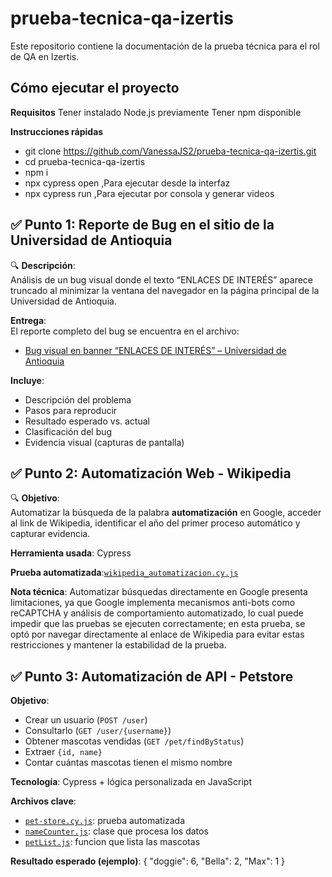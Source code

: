 # prueba-tecnica-qa-izertis

Este repositorio contiene la documentación de la prueba técnica para el rol de QA en Izertis.

## Cómo ejecutar el proyecto

**Requisitos**
Tener instalado Node.js previamente 
Tener npm disponible

**Instrucciones rápidas**
- git clone https://github.com/VanessaJS2/prueba-tecnica-qa-izertis.git
- cd prueba-tecnica-qa-izertis
- npm i
- npx cypress open     ,Para ejecutar desde la interfaz
- npx cypress run     ,Para ejecutar por consola y generar videos

## ✅ Punto 1: Reporte de Bug en el sitio de la Universidad de Antioquia

🔍 **Descripción**:  
Análisis de un bug visual donde el texto “ENLACES DE INTERÉS” aparece truncado al minimizar la ventana del navegador en la página principal de la Universidad de Antioquia.


**Entrega**:  
El reporte completo del bug se encuentra en el archivo:  
- [Bug visual en banner “ENLACES DE INTERÉS” – Universidad de Antioquia](./reporte-bug-banner-udea.pdf)

**Incluye**:
- Descripción del problema
- Pasos para reproducir
- Resultado esperado vs. actual
- Clasificación del bug
- Evidencia visual (capturas de pantalla)

## ✅ Punto 2: Automatización Web - Wikipedia

🔍 **Objetivo**:  
Automatizar la búsqueda de la palabra **automatización** en Google, acceder al link de Wikipedia, identificar el año del primer proceso automático y capturar evidencia.

**Herramienta usada**: Cypress

**Prueba automatizada**:[`wikipedia_automatizacion.cy.js`](cypress/e2e/wikipedia_automatizacion.cy.js)

**Nota técnica**:
Automatizar búsquedas directamente en Google presenta limitaciones, ya que Google implementa mecanismos anti-bots como reCAPTCHA y análisis de comportamiento automatizado, lo cual puede impedir que las pruebas se ejecuten correctamente; en esta prueba, se optó por navegar directamente al enlace de Wikipedia para evitar estas restricciones y mantener la estabilidad de la prueba.


## ✅ Punto 3: Automatización de API - Petstore

**Objetivo**:
- Crear un usuario (`POST /user`)
- Consultarlo (`GET /user/{username}`)
- Obtener mascotas vendidas (`GET /pet/findByStatus`)
- Extraer `{id, name}`
- Contar cuántas mascotas tienen el mismo nombre

**Tecnología**: Cypress + lógica personalizada en JavaScript

**Archivos clave**:
- [`pet-store.cy.js`](cypress/e2e/pet-store.cy.js): prueba automatizada
- [`nameCounter.js`](cypress/utils/nameCounter.js): clase que procesa los datos
- [`petList.js`](cypress/utils/petList.js): funcion que lista las mascotas

**Resultado esperado (ejemplo)**:
{
  "doggie": 6,
  "Bella": 2,
  "Max": 1
}

